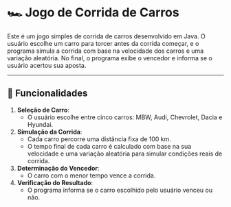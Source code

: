 # 🏎️ Jogo de Corrida de Carros

Este é um jogo simples de corrida de carros desenvolvido em Java. O usuário escolhe um carro para torcer antes da corrida começar, e o programa simula a corrida com base na velocidade dos carros e uma variação aleatória. No final, o programa exibe o vencedor e informa se o usuário acertou sua aposta.

---

## 🚗 Funcionalidades

1. **Seleção de Carro**:
   - O usuário escolhe entre cinco carros: MBW, Audi, Chevrolet, Dacia e Hyundai.
2. **Simulação da Corrida**:
   - Cada carro percorre uma distância fixa de 100 km.
   - O tempo final de cada carro é calculado com base na sua velocidade e uma variação aleatória para simular condições reais de corrida.
3. **Determinação do Vencedor**:
   - O carro com o menor tempo vence a corrida.
4. **Verificação do Resultado**:
   - O programa informa se o carro escolhido pelo usuário venceu ou não.
